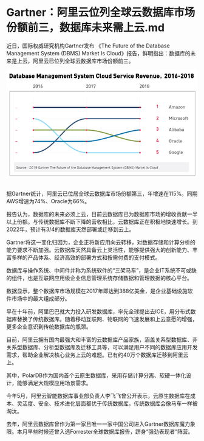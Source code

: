 # Gartner：阿里云位列全球云数据库市场份额前三，数据库未来需上云.md

近日，国际权威研究机构Gartner发布 《The Future of the Database Management System (DBMS) Market Is Cloud》报告，鲜明指出：数据库的未来是上云，阿里云已位列全球云数据库市场份额前三。

<div style="text-align:center" align="center">
<img src="/images/Gartner：阿里云位列全球云数据库市场份额前三，数据库未来需上云1.png" align="center" />
</div>
</br>

据Gartner统计，阿里云已位居全球云数据库市场份额第三，年增速在115%。同期AWS增速为74%、Oracle为66%。

报告认为，数据库的未来必须上云，目前云数据库已为数据库市场的增收贡献一半以上份额。与传统数据库不断下降的营收相比，云数据库正在积极地快速增长。到2022年，预计有3/4的数据库天然部署或迁移到云上。

Gartner将这一变化归因为，企业正将新应用向云转移，对数据存储和计算分析的能力要求不断加强。云数据库天然具备云上灵活性，能够提供强大的创新能力、丰富多样的产品体系、经济高效的部署方式和按需付费的支付模式。

数据库与操作系统、中间件并称为系统软件的“三架马车”，是企业IT系统不可或缺的组件，也是互联网应用级企业信息管理系统存储数据和管理数据的核心平台。

数据显示，整个数据库市场规模在2017年即达到388亿美金，是企业基础设施软件市场中的最大组成部分。

早在十年前，阿里巴巴就大力投入研发数据库，率先全球提出去IOE，用分布式数据库替换了传统数据库。随着移动互联网、物联网的飞速发展和上云意愿的增强，更多企业意识到传统数据库的瓶颈。

目前，阿里云拥有国内最强大和丰富的云数据库产品家族，涵盖关系型数据库、非关系型数据库、分析型数据库及迁移工具等，可以满足用户不同的数据库应用开发需求，帮助企业解决核心业务上云的难题。已有约40万个数据库迁移到阿里云上。

其中，PolarDB作为国内首个云原生数据库，采用存储计算分离、软硬一体化设计，能够满足大规模应用场景需求。

今年5月，阿里云智能数据库事业部负责人李飞飞曾公开表示，云原生数据库在成本、灵活度、安全、技术进化层面都优于传统数据库，传统数据库会像马车一样被淘汰。

去年，阿里云数据库曾作为第一家且唯一一家中国公司进入Gartner数据库魔力象限。本月早些时候还曾入选Forrester全球数据库报告，跻身“强劲表现者”阵营。
